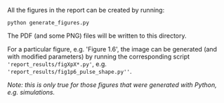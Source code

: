 All the figures in the report can be created by running:

```
python generate_figures.py
```

The PDF (and some PNG) files will be written to this directory.

For a particular figure, e.g. 'Figure 1.6', the image can be generated
(and with modified parameters) by running the corresponding script 
`'report_results/figXpX*.py'`, e.g. `'report_results/fig1p6_pulse_shape.py''`.

_Note: this is only true for those figures that were generated with Python, e.g.
simulations._
